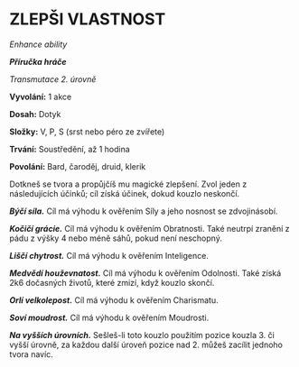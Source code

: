 # ZLEPŠI VLASTNOST

*Enhance ability*

***Příručka hráče***

*Transmutace 2. úrovně*

**Vyvolání:** 1 akce

**Dosah:** Dotyk

**Složky:** V, P, S (srst nebo péro ze zvířete)

**Trvání:** Soustředění, až 1 hodina

**Povolání:** Bard, čaroděj, druid, klerik

Dotkneš se tvora a propůjčíš mu magické zlepšení. Zvol jeden z následujících účinků; cíl získá účinek, dokud kouzlo neskončí.

***Býčí síla.*** Cíl má výhodu k ověřením Síly a jeho nosnost se zdvojinásobí.

***Kočičí grácie.*** Cíl má výhodu k ověřením Obratnosti. Také neutrpí zranění z pádu z výšky 4 nebo méně sáhů, pokud není neschopný.

***Liščí chytrost.*** Cíl má výhodu k ověřením Inteligence.

***Medvědí houževnatost.*** Cíl má výhodu k ověřením Odolnosti. Také získá 2k6 dočasných životů, které zmizí, když kouzlo skončí.

***Orlí velkolepost.*** Cíl má výhodu k ověřením Charismatu.

***Soví moudrost.*** Cíl má výhodu k ověřením Moudrosti.

***Na vyšších úrovních.*** Sešleš-li toto kouzlo použitím pozice kouzla 3. či vyšší úrovně, za každou další úroveň pozice nad 2. můžeš zacílit jednoho tvora navíc.
<!--stackedit_data:
eyJoaXN0b3J5IjpbMTE5NzkxMDg1M119
-->